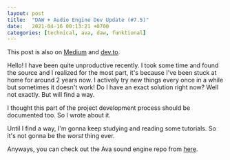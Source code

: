 ```yaml
---
layout: post
title:  "DAW + Audio Engine Dev Update (#7.5)"
date:   2021-04-16 00:13:21 +0700
categories: [technical, ava, daw, funktional]
---
```

This post is also on [Medium](https://amuuu.medium.com/daw-audio-engine-dev-update-7-5-dealing-with-unproductivity-80e8df4b30ad) and [dev.to](https://dev.to/amuuu/daw-audio-engine-dev-update-7-5-dealing-with-unproductivity-2hfm).

Hello! I have been quite unproductive recently. I took some time and found the source and I realized for the most part, it's because I've been stuck at home for around 2 years now. I actively try new things every once in a while but sometimes it doesn't work! Do I have an exact solution right now? Well not exactly. But will find a way.

I thought this part of the project development process should be documented too. So I wrote about it.

Until I find a way, I'm gonna keep studying and reading some tutorials. So it's not gonna be the *worst* thing ever.

Anyways, you can check out the Ava sound engine repo from [here](https://github.com/funktional-stdo/ava).
